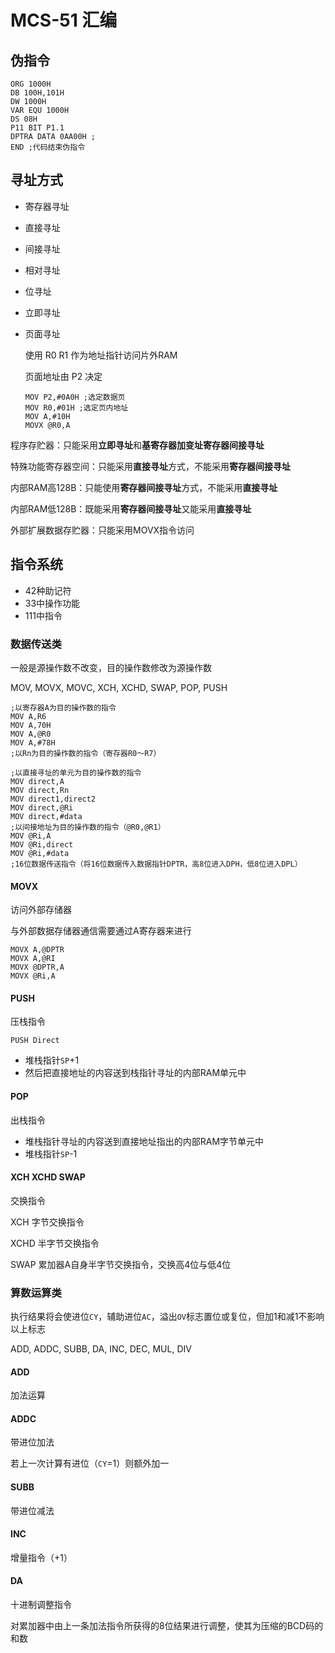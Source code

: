 # MCS-51 汇编

## 伪指令

```assembly
ORG 1000H
DB 100H,101H
DW 1000H
VAR EQU 1000H
DS 08H
P11 BIT P1.1
DPTRA DATA 0AA00H ;
END ;代码结束伪指令
```



## 寻址方式

- 寄存器寻址

- 直接寻址

- 间接寻址

- 相对寻址

- 位寻址

- 立即寻址

- 页面寻址

  使用 R0 R1 作为地址指针访问片外RAM

  页面地址由 P2 决定

  ```assembly
  MOV P2,#0A0H ;选定数据页
  MOV R0,#01H ;选定页内地址
  MOV A,#10H
  MOVX @R0,A
  ```

程序存贮器：只能采用**立即寻址**和**基寄存器加变址寄存器间接寻址**

特殊功能寄存器空间：只能采用**直接寻址**方式，不能采用**寄存器间接寻址**

内部RAM高128B：只能使用**寄存器间接寻址**方式，不能采用**直接寻址**

内部RAM低128B：既能采用**寄存器间接寻址**又能采用**直接寻址**

外部扩展数据存贮器：只能采用MOVX指令访问

## 指令系统

- 42种助记符
- 33中操作功能
- 111中指令

### 数据传送类

一般是源操作数不改变，目的操作数修改为源操作数

MOV, MOVX, MOVC, XCH, XCHD, SWAP, POP, PUSH

```assembly
;以寄存器A为目的操作数的指令
MOV A,R6
MOV A,70H
MOV A,@R0
MOV A,#78H
;以Rn为目的操作数的指令（寄存器R0～R7）

;以直接寻址的单元为目的操作数的指令
MOV direct,A
MOV direct,Rn
MOV direct1,direct2
MOV direct,@Ri
MOV direct,#data
;以间接地址为目的操作数的指令（@R0,@R1）
MOV @Ri,A
MOV @Ri,direct
MOV @Ri,#data
;16位数据传送指令（将16位数据传入数据指针DPTR，高8位进入DPH，低8位进入DPL）

```

#### MOVX

访问外部存储器

与外部数据存储器通信需要通过A寄存器来进行

```assembly
MOVX A,@DPTR
MOVX A,@RI
MOVX @DPTR,A
MOVX @Ri,A
```

#### PUSH

压栈指令

```assembly
PUSH Direct
```

- 堆栈指针`SP`+1
- 然后把直接地址的内容送到栈指针寻址的内部RAM单元中

#### POP

出栈指令

- 堆栈指针寻址的内容送到直接地址指出的内部RAM字节单元中
- 堆栈指针`SP`-1

#### XCH XCHD SWAP

交换指令

XCH 字节交换指令

XCHD 半字节交换指令

SWAP 累加器A自身半字节交换指令，交换高4位与低4位



### 算数运算类

执行结果将会使进位`CY`，辅助进位`AC`，溢出`OV`标志置位或复位，但加1和减1不影响以上标志

ADD, ADDC, SUBB, DA, INC, DEC, MUL, DIV

#### ADD

加法运算

#### ADDC

带进位加法

若上一次计算有进位（`CY`=1）则额外加一

#### SUBB

带进位减法

#### INC

增量指令（+1） 

#### DA

十进制调整指令

对累加器中由上一条加法指令所获得的8位结果进行调整，使其为压缩的BCD码的和数 

